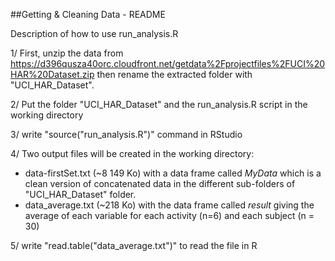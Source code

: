 ##Getting & Cleaning Data - README

Description of how to use run_analysis.R

1/ First, unzip the data from https://d396qusza40orc.cloudfront.net/getdata%2Fprojectfiles%2FUCI%20HAR%20Dataset.zip then rename the extracted folder with "UCI_HAR_Dataset".

2/ Put the folder "UCI_HAR_Dataset" and the run_analysis.R script in the working directory

3/ write "source("run_analysis.R")" command in RStudio 

4/ Two output files will be created in the working directory:
  - data-firstSet.txt (~8 149 Ko) with a data frame called *MyData* which is a clean version of concatenated data in the different sub-folders of "UCI_HAR_Dataset" folder.
  - data_average.txt (~218 Ko) with the data frame called *result* giving the average of each variable for each activity (n=6) and each subject (n = 30)

5/ write "read.table("data_average.txt")" to read the file in R
